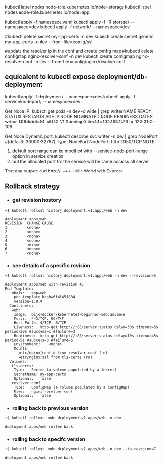 kubectl label nodes <node-name> node-role.kubernetes.io/node=storage
kubectl label nodes <node-name> node-role.kubernetes.io/node=app


kubectl apply -f namespace.yaml
kubectl apply -f -R storage/ --namespace=dev
kubectl apply -f network/ --namespace=dev

#kubectl delete secret my-app-certs -n dev
kubectl create secret generic my-app-certs -n dev --from-file=config/ssl

#update the resolver ip in the conf and create config map
#kubectl delete configmap nginx-resolver-conf -n dev
kubectl create configmap nginx-resolver-conf -n dev --from-file=config/nginx/resolver.conf

## equicalent to kubectl expose deployment/db-deployment

kubectl apply -f deployment/ --namespace=dev
kubectl apply -f service/nodeport/ --namespace=dev

Get Node IP: kubectl get pods -n dev -o wide | grep writer
NAME                        READY   STATUS    RESTARTS   AGE   IP                NODE               NOMINATED NODE   READINESS GATES
writer-598ddb4c94-s6f42     1/1     Running   0          4m44s   192.168.17.79     ip-172-31-2-106    <none>           <none>

Get Node Dynamic port: kubectl describe svc writer -n dev | grep NodePort #(default: 30000-32767)
Type:                     NodePort
NodePort:                 http  31150/TCP
NOTE: 
1. default port range can be modified with --service-node-port-range option in service creation
2. but the allocated port for the service will be same accross all server

Test app output: curl http://<node-public-ip>:<node-dynamic-port> ==>> Hello World with Express


## Rollback strategy

- ### get revision hostory
```
~$ kubectl rollout history deployment.v1.apps/web -n dev

deployment.apps/web
REVISION  CHANGE-CAUSE
1         <none>
2         <none>
3         <none>
4         <none>
5         <none>
6         <none>
7         <none>
```

- ### see details of a specific revision
```
~$ kubectl rollout history deployment.v1.apps/web -n dev --revision=5

deployment.apps/web with revision #5
Pod Template:
  Labels:	app=web
	pod-template-hash=6f4545f884
	version=1.0.0
  Containers:
   web:
    Image:	bijoydocker/kubernetes-beginner-web:advance
    Ports:	443/TCP, 80/TCP
    Host Ports:	0/TCP, 0/TCP
    Liveness:	http-get http://:80/server_status delay=30s timeout=5s period=30s #success=1 #failure=3
    Readiness:	http-get http://:80/server_status delay=10s timeout=5s period=5s #success=3 #failure=5
    Environment:	<none>
    Mounts:
      /etc/nginx/conf.d from resolver-conf (ro)
      /etc/nginx/ssl from tls-certs (ro)
  Volumes:
   tls-certs:
    Type:	Secret (a volume populated by a Secret)
    SecretName:	my-app-certs
    Optional:	false
   resolver-conf:
    Type:	ConfigMap (a volume populated by a ConfigMap)
    Name:	nginx-resolver-conf
    Optional:	false

```

- ### rolling back to previous version
```
~$ kubectl rollout undo deployment.v1.apps/web -n dev

deployment.apps/web rolled back
```

- ### rolling back to specifc version
```
~$ kubectl rollout undo deployment.v1.apps/web -n dev --to-revision=7

deployment.apps/web rolled back
```